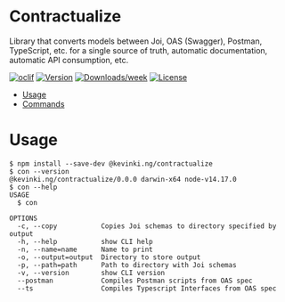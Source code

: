Contractualize
==============

Library that converts models between Joi, OAS (Swagger), Postman, TypeScript, etc. for a single source of truth, automatic documentation, automatic API consumption, etc.

[![oclif](https://img.shields.io/badge/cli-oclif-brightgreen.svg)](https://oclif.io)
[![Version](https://img.shields.io/npm/v/contract-converter.svg)](https://npmjs.org/package/contract-converter)
[![Downloads/week](https://img.shields.io/npm/dw/contract-converter.svg)](https://npmjs.org/package/contract-converter)
[![License](https://img.shields.io/npm/l/contract-converter.svg)](https://github.com/kevin-king/contract-converter/blob/master/package.json)

* [Usage](#usage)
* [Commands](#commands)

# Usage
```sh-session
$ npm install --save-dev @kevinki.ng/contractualize
$ con --version
@kevinki.ng/contractualize/0.0.0 darwin-x64 node-v14.17.0
$ con --help
USAGE
  $ con

OPTIONS
  -c, --copy           Copies Joi schemas to directory specified by output
  -h, --help           show CLI help
  -n, --name=name      Name to print
  -o, --output=output  Directory to store output
  -p, --path=path      Path to directory with Joi schemas
  -v, --version        show CLI version
  --postman            Compiles Postman scripts from OAS spec
  --ts                 Compiles Typescript Interfaces from OAS spec
```
